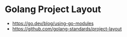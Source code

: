# Golang Project Layout
- https://go.dev/blog/using-go-modules
- https://github.com/golang-standards/project-layout